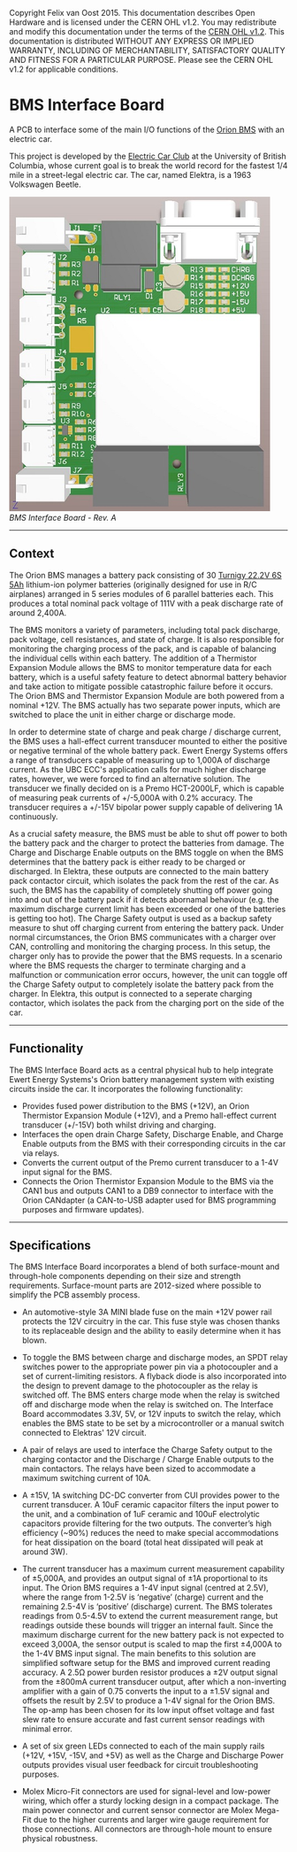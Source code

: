Copyright Felix van Oost 2015.
This documentation describes Open Hardware and is licensed under the CERN OHL v1.2. You may redistribute and modify this documentation under the terms of the [CERN OHL v1.2](http://ohwr.org/cernohl). This documentation is distributed WITHOUT ANY EXPRESS OR IMPLIED WARRANTY, INCLUDING OF MERCHANTABILITY, SATISFACTORY QUALITY AND FITNESS FOR A PARTICULAR PURPOSE. Please see the CERN OHL v1.2 for applicable conditions.

# BMS Interface Board
A PCB to interface some of the main I/O functions of the [Orion BMS](http://www.orionbms.com/) with an electric car.

This project is developed by the [Electric Car Club](http://ubcelectriccar.com/) at the University of British Columbia, whose current goal is to break the world record for the fastest 1/4 mile in a street-legal electric car. The car, named Elektra, is a 1963 Volkswagen Beetle.

![Image of BMS Interface Board](https://raw.githubusercontent.com/FelixVanOost/BMS-Interface-Board/master/Photos%20%26%20Renderings/BMS%20Interface%20Board%20-%20Thumbnail.JPG)
*BMS Interface Board - Rev. A*

----------
Context
----------

The Orion BMS manages a battery pack consisting of 30 [Turnigy 22.2V 6S 5Ah](http://www.hobbyking.com/hobbyking/store/__38515__Turnigy_Heavy_Duty_Series_5000mAh_6S_60C_Lipo_Pack.html) lithium-ion polymer batteries (originally designed for use in R/C airplanes) arranged in 5 series modules of 6 parallel batteries each. This produces a total nominal pack voltage of 111V with a peak discharge rate of around 2,400A.

The BMS monitors a variety of parameters, including total pack discharge, pack voltage, cell resistances, and state of charge. It is also responsible for monitoring the charging process of the pack, and is capable of balancing the individual cells within each battery. The addition of a Thermistor Expansion Module allows the BMS to monitor temperature data for each battery, which is a useful safety feature to detect abnormal battery behavior and take action to mitigate possible catastrophic failure before it occurs. The Orion BMS and Thermistor Expansion Module are both powered from a nominal +12V. The BMS actually has two separate power inputs, which are switched to place the unit in either charge or discharge mode.

In order to determine state of charge and peak charge / discharge current, the BMS uses a hall-effect current transducer mounted to either the positive or negative terminal of the whole battery pack. Ewert Energy Systems offers a range of transducers capable of measuring up to 1,000A of discharge current. As the UBC ECC's application calls for much higher discharge rates, however, we were forced to find an alternative solution. The transducer we finally decided on is a Premo HCT-2000LF, which is capable of measuring peak currents of +/-5,000A with 0.2% accuracy. The transducer requires a +/-15V bipolar power supply capable of delivering 1A continuously.

As a crucial safety measure, the BMS must be able to shut off power to both the battery pack and the charger to protect the batteries from damage. The Charge and Discharge Enable outputs on the BMS toggle on when the BMS determines that the battery pack is either ready to be charged or discharged. In Elektra, these outputs are connected to the main battery pack contactor circuit, which isolates the pack from the rest of the car. As such, the BMS has the capability of completely shutting off power going into and out of the battery pack if it detects abornamal behaviour (e.g. the maximum discharge current limit has been exceeded or one of the batteries is getting too hot). The Charge Safety output is used as a backup safety measure to shut off charging current from entering the battery pack. Under normal circumstances, the Orion BMS communicates with a charger over CAN, controlling and monitoring the charging process. In this setup, the charger only has to provide the power that the BMS requests. In a scenario where the BMS requests the charger to terminate charging and a malfunction or communication error occurs, however, the unit can toggle off the Charge Safety output to completely isolate the battery pack from the charger. In Elektra, this output is connected to a seperate charging contactor, which isolates the pack from the charging port on the side of the car.

----------
Functionality
----------

The BMS Interface Board acts as a central physical hub to help integrate Ewert Energy Systems's Orion battery management system with existing circuits inside the car. It incorporates the following functionality:

- Provides fused power distribution to the BMS (+12V), an Orion Thermistor Expansion Module (+12V), and a Premo hall-effect current transducer (+/-15V) both whilst driving and charging.
- Interfaces the open drain Charge Safety, Discharge Enable, and Charge Enable outputs from the BMS with their corresponding circuits in the car via relays.
- Converts the current output of the Premo current transducer to a 1-4V input signal for the BMS.
- Connects the Orion Thermistor Expansion Module to the BMS via the CAN1 bus and outputs CAN1 to a DB9 connector to interface with the Orion CANdapter (a CAN-to-USB adapter used for BMS programming purposes and firmware updates).

----------
Specifications
----------

The BMS Interface Board incorporates a blend of both surface-mount and through-hole components depending on their size and strength requirements. Surface-mount parts are 2012-sized where possible to simplify the PCB assembly process.

- An automotive-style 3A MINI blade fuse on the main +12V power rail protects the 12V circuitry in the car. This fuse style was chosen thanks to its replaceable design and the ability to easily determine when it has blown.

- To toggle the BMS between charge and discharge modes, an SPDT relay switches power to the appropriate power pin via a photocoupler and a set of current-limiting resistors. A flyback diode is also incorporated into the design to prevent damage to the photocoupler as the relay is switched off. The BMS enters charge mode when the relay is switched off and discharge mode when the relay is switched on. The Interface Board accommodates 3.3V, 5V, or 12V inputs to switch the relay, which enables the BMS state to be set by a microcontroller or a manual switch connected to Elektras' 12V circuit.

- A pair of relays are used to interface the Charge Safety output to the charging contactor and the Discharge / Charge Enable outputs to the main contactors. The relays have been sized to accommodate a maximum switching current of 10A.

- A ±15V, 1A switching DC-DC converter from CUI provides power to the current transducer. A 10uF ceramic capacitor filters the input power to the unit, and a combination of 1uF ceramic and 100uF electrolytic capacitors provide filtering for the two outputs. The converter’s high efficiency (~90%) reduces the need to make special accommodations for heat dissipation on the board (total heat dissipated will peak at around 3W).

- The current transducer has a maximum current measurement capability of ±5,000A, and provides an output signal of ±1A proportional to its input. The Orion BMS requires a 1-4V input signal (centred at 2.5V), where the range from 1-2.5V is ‘negative’ (charge) current and the remaining 2.5-4V is ‘positive’ (discharge) current. The BMS tolerates readings from 0.5-4.5V to extend the current measurement range, but readings outside these bounds will trigger an internal fault. Since the maximum discharge current for the new battery pack is not expected to exceed 3,000A, the sensor output is scaled to map the first ±4,000A to the 1-4V BMS input signal. The main benefits to this solution are simplified software setup for the BMS and improved current reading accuracy. A 2.5Ω power burden resistor produces a ±2V output signal from the ±800mA current transducer output, after which a non-inverting amplifier with a gain of 0.75 converts the input to a ±1.5V signal and offsets the result by 2.5V to produce a 1-4V signal for the Orion BMS. The op-amp has been chosen for its low input offset voltage and fast slew rate to ensure accurate and fast current sensor readings with minimal error.

-	A set of six green LEDs connected to each of the main supply rails (+12V, +15V, -15V, and +5V) as well as the Charge and Discharge Power outputs provides visual user feedback for circuit troubleshooting purposes.

-	Molex Micro-Fit connectors are used for signal-level and low-power wiring, which offer a sturdy locking design in a compact package. The main power connector and current sensor connector are Molex Mega-Fit due to the higher currents and larger wire gauge requirement for those connections. All connectors are through-hole mount to ensure physical robustness.
